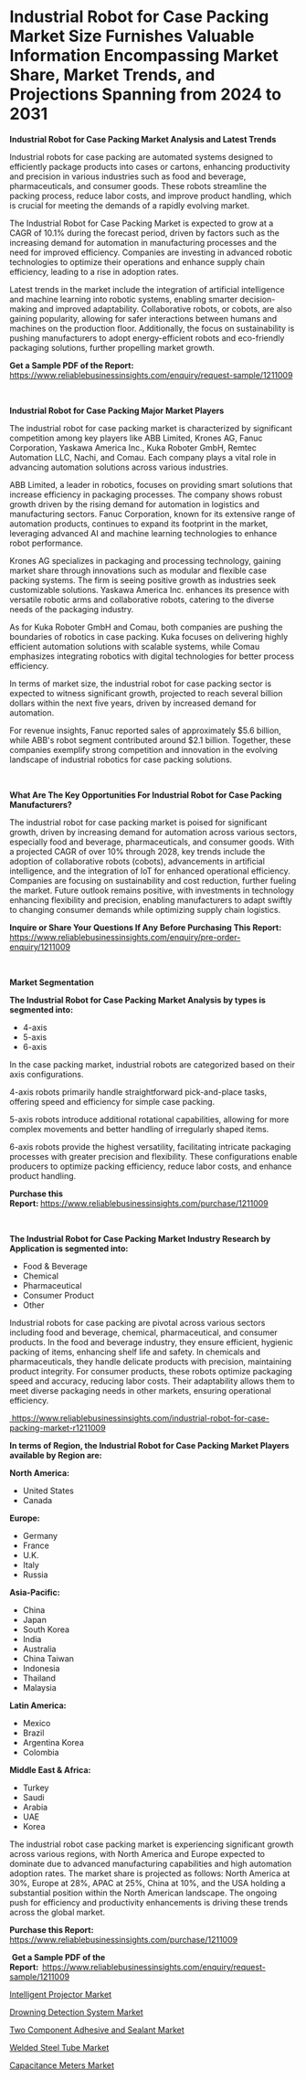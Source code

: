 <p><h1>Industrial Robot for Case Packing Market Size Furnishes Valuable Information Encompassing Market Share, Market Trends, and Projections Spanning from 2024 to 2031</h1></p><p><strong>Industrial Robot for Case Packing Market Analysis and Latest Trends</strong></p>
<p><p>Industrial robots for case packing are automated systems designed to efficiently package products into cases or cartons, enhancing productivity and precision in various industries such as food and beverage, pharmaceuticals, and consumer goods. These robots streamline the packing process, reduce labor costs, and improve product handling, which is crucial for meeting the demands of a rapidly evolving market.</p><p>The Industrial Robot for Case Packing Market is expected to grow at a CAGR of 10.1% during the forecast period, driven by factors such as the increasing demand for automation in manufacturing processes and the need for improved efficiency. Companies are investing in advanced robotic technologies to optimize their operations and enhance supply chain efficiency, leading to a rise in adoption rates.</p><p>Latest trends in the market include the integration of artificial intelligence and machine learning into robotic systems, enabling smarter decision-making and improved adaptability. Collaborative robots, or cobots, are also gaining popularity, allowing for safer interactions between humans and machines on the production floor. Additionally, the focus on sustainability is pushing manufacturers to adopt energy-efficient robots and eco-friendly packaging solutions, further propelling market growth.</p></p>
<p><strong>Get a Sample PDF of the Report:&nbsp;</strong> <a href="https://www.reliablebusinessinsights.com/enquiry/request-sample/1211009?utm_campaign=118&utm_medium=2&utm_source=Github&utm_content=ia&utm_term=16122024&utm_id=industrial-robot-for-case-packing">https://www.reliablebusinessinsights.com/enquiry/request-sample/1211009</a></p>
<p>&nbsp;</p>
<p><strong>Industrial Robot for Case Packing Major Market Players</strong></p>
<p><p>The industrial robot for case packing market is characterized by significant competition among key players like ABB Limited, Krones AG, Fanuc Corporation, Yaskawa America Inc., Kuka Roboter GmbH, Remtec Automation LLC, Nachi, and Comau. Each company plays a vital role in advancing automation solutions across various industries.</p><p>ABB Limited, a leader in robotics, focuses on providing smart solutions that increase efficiency in packaging processes. The company shows robust growth driven by the rising demand for automation in logistics and manufacturing sectors. Fanuc Corporation, known for its extensive range of automation products, continues to expand its footprint in the market, leveraging advanced AI and machine learning technologies to enhance robot performance.</p><p>Krones AG specializes in packaging and processing technology, gaining market share through innovations such as modular and flexible case packing systems. The firm is seeing positive growth as industries seek customizable solutions. Yaskawa America Inc. enhances its presence with versatile robotic arms and collaborative robots, catering to the diverse needs of the packaging industry.</p><p>As for Kuka Roboter GmbH and Comau, both companies are pushing the boundaries of robotics in case packing. Kuka focuses on delivering highly efficient automation solutions with scalable systems, while Comau emphasizes integrating robotics with digital technologies for better process efficiency.</p><p>In terms of market size, the industrial robot for case packing sector is expected to witness significant growth, projected to reach several billion dollars within the next five years, driven by increased demand for automation.</p><p>For revenue insights, Fanuc reported sales of approximately $5.6 billion, while ABB's robot segment contributed around $2.1 billion. Together, these companies exemplify strong competition and innovation in the evolving landscape of industrial robotics for case packing solutions.</p></p>
<p>&nbsp;</p>
<p><strong>What Are The Key Opportunities For Industrial Robot for Case Packing Manufacturers?</strong></p>
<p><p>The industrial robot for case packing market is poised for significant growth, driven by increasing demand for automation across various sectors, especially food and beverage, pharmaceuticals, and consumer goods. With a projected CAGR of over 10% through 2028, key trends include the adoption of collaborative robots (cobots), advancements in artificial intelligence, and the integration of IoT for enhanced operational efficiency. Companies are focusing on sustainability and cost reduction, further fueling the market. Future outlook remains positive, with investments in technology enhancing flexibility and precision, enabling manufacturers to adapt swiftly to changing consumer demands while optimizing supply chain logistics.</p></p>
<p><strong>Inquire or Share Your Questions If Any Before Purchasing This Report:</strong> <a href="https://www.reliablebusinessinsights.com/enquiry/pre-order-enquiry/1211009?utm_campaign=118&utm_medium=2&utm_source=Github&utm_content=ia&utm_term=16122024&utm_id=industrial-robot-for-case-packing">https://www.reliablebusinessinsights.com/enquiry/pre-order-enquiry/1211009</a></p>
<p>&nbsp;</p>
<p><strong>Market Segmentation</strong></p>
<p><strong>The Industrial Robot for Case Packing Market Analysis by types is segmented into:</strong></p>
<p><ul><li>4-axis</li><li>5-axis</li><li>6-axis</li></ul></p>
<p><p>In the case packing market, industrial robots are categorized based on their axis configurations. </p><p>4-axis robots primarily handle straightforward pick-and-place tasks, offering speed and efficiency for simple case packing. </p><p>5-axis robots introduce additional rotational capabilities, allowing for more complex movements and better handling of irregularly shaped items.</p><p>6-axis robots provide the highest versatility, facilitating intricate packaging processes with greater precision and flexibility. These configurations enable producers to optimize packing efficiency, reduce labor costs, and enhance product handling.</p></p>
<p><strong>Purchase this Report:&nbsp;</strong><a href="https://www.reliablebusinessinsights.com/purchase/1211009?utm_campaign=118&utm_medium=2&utm_source=Github&utm_content=ia&utm_term=16122024&utm_id=industrial-robot-for-case-packing">https://www.reliablebusinessinsights.com/purchase/1211009</a></p>
<p>&nbsp;</p>
<p><strong>The Industrial Robot for Case Packing Market Industry Research by Application is segmented into:</strong></p>
<p><ul><li>Food & Beverage</li><li>Chemical</li><li>Pharmaceutical</li><li>Consumer Product</li><li>Other</li></ul></p>
<p><p>Industrial robots for case packing are pivotal across various sectors including food and beverage, chemical, pharmaceutical, and consumer products. In the food and beverage industry, they ensure efficient, hygienic packing of items, enhancing shelf life and safety. In chemicals and pharmaceuticals, they handle delicate products with precision, maintaining product integrity. For consumer products, these robots optimize packaging speed and accuracy, reducing labor costs. Their adaptability allows them to meet diverse packaging needs in other markets, ensuring operational efficiency.</p></p>
<p><a href="https://www.reliablebusinessinsights.com/industrial-robot-for-case-packing-market-r1211009?utm_campaign=118&utm_medium=2&utm_source=Github&utm_content=ia&utm_term=16122024&utm_id=industrial-robot-for-case-packing">&nbsp;https://www.reliablebusinessinsights.com/industrial-robot-for-case-packing-market-r1211009</a></p>
<p><strong>In terms of Region, the Industrial Robot for Case Packing Market Players available by Region are:</strong></p>
<p>
    <p> <strong> North America: </strong>
        <ul>
            <li>United States</li>
            <li>Canada</li>
        </ul>
        </p> 
    <p> <strong> Europe: </strong>
        <ul>
            <li>Germany</li>
            <li>France</li>
            <li>U.K.</li>
            <li>Italy</li>
            <li>Russia</li>
        </ul>
        </p> 
    <p> <strong> Asia-Pacific: </strong>
        <ul>
            <li>China</li>
            <li>Japan</li>
            <li>South Korea</li>
            <li>India</li>
            <li>Australia</li>
            <li>China Taiwan</li>
            <li>Indonesia</li>
            <li>Thailand</li>
            <li>Malaysia</li>
        </ul>
        </p> 
    <p> <strong> Latin America: </strong>
        <ul>
            <li>Mexico</li>
            <li>Brazil</li>
            <li>Argentina Korea</li>
            <li>Colombia</li>
        </ul>
        </p> 
    <p> <strong> Middle East & Africa: </strong>
        <ul>
            <li>Turkey</li>
            <li>Saudi</li>
            <li>Arabia</li>
            <li>UAE</li>
            <li>Korea</li>
        </ul>
    </p>
    </p>
<p><p>The industrial robot case packing market is experiencing significant growth across various regions, with North America and Europe expected to dominate due to advanced manufacturing capabilities and high automation adoption rates. The market share is projected as follows: North America at 30%, Europe at 28%, APAC at 25%, China at 10%, and the USA holding a substantial position within the North American landscape. The ongoing push for efficiency and productivity enhancements is driving these trends across the global market.</p></p>
<p><strong>Purchase this Report: </strong><a href="https://www.reliablebusinessinsights.com/purchase/1211009?utm_campaign=118&utm_medium=2&utm_source=Github&utm_content=ia&utm_term=16122024&utm_id=industrial-robot-for-case-packing">https://www.reliablebusinessinsights.com/purchase/1211009</a></p>
<p>&nbsp;<strong>Get a Sample PDF of the Report:&nbsp;&nbsp;</strong><a href="https://www.reliablebusinessinsights.com/enquiry/request-sample/1211009?utm_campaign=118&utm_medium=2&utm_source=Github&utm_content=ia&utm_term=16122024&utm_id=industrial-robot-for-case-packing">https://www.reliablebusinessinsights.com/enquiry/request-sample/1211009</a></p>
<p><strong></strong></p>
<p><p><a href="https://www.linkedin.com/pulse/intelligent-projector-market-trends-strategic-insights-2024-lizce?utm_campaign=118&utm_medium=2&utm_source=Github&utm_content=ia&utm_term=16122024&utm_id=industrial-robot-for-case-packing">Intelligent Projector Market</a></p><p><a href="https://github.com/AlisaRowe24/Market-Research-Report-List-1/blob/main/drowning-detection-system-market.md?utm_campaign=118&utm_medium=2&utm_source=Github&utm_content=ia&utm_term=16122024&utm_id=industrial-robot-for-case-packing">Drowning Detection System Market</a></p><p><a href="https://github.com/arvelm4nthig/Market-Research-Report-List-1/blob/main/two-component-adhesive-and-sealant-market.md?utm_campaign=118&utm_medium=2&utm_source=Github&utm_content=ia&utm_term=16122024&utm_id=industrial-robot-for-case-packing">Two Component Adhesive and Sealant Market</a></p><p><a href="https://www.linkedin.com/pulse/global-welded-steel-tube-market-study-2024-2031-44-cagr-7ovbc?utm_campaign=118&utm_medium=2&utm_source=Github&utm_content=ia&utm_term=16122024&utm_id=industrial-robot-for-case-packing">Welded Steel Tube Market</a></p><p><a href="https://www.linkedin.com/pulse/detailed-capacitance-meters-market-study-112-cagr-growth-uiofe?utm_campaign=118&utm_medium=2&utm_source=Github&utm_content=ia&utm_term=16122024&utm_id=industrial-robot-for-case-packing">Capacitance Meters Market</a></p></p>